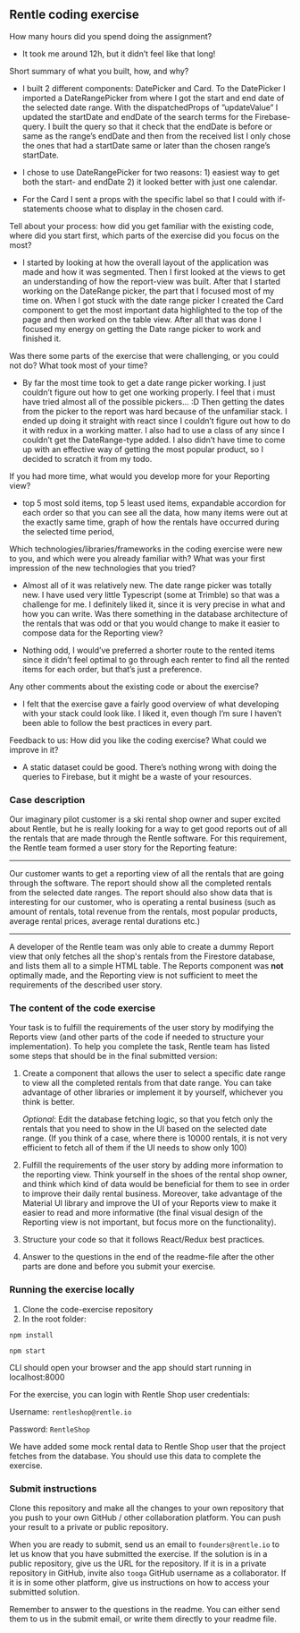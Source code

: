 ## Rentle coding exercise

How many hours did you spend doing the assignment?

* It took me around 12h, but it didn’t feel like that long!

Short summary of what you built, how, and why?

*  I built 2 different components: DatePicker and Card. To the DatePicker I imported a DateRangePicker from where I got the start and end date of the selected date range. With the dispatchedProps of ”updateValue” I updated the startDate and endDate of the search terms for the Firebase-query. I built the query so that it check that the endDate is before or same as the range’s endDate and then from the received list I only chose the ones that had a startDate same or later than the chosen range’s startDate.

* I chose to use DateRangePicker for two reasons: 1) easiest way to get both the start- and endDate 2) it looked better with just one calendar.

* For the Card I sent a props with the specific label so that I could with if-statements choose what to display in the chosen card.

Tell about your process: how did you get familiar with the existing code, where did you start first, which parts of the exercise did you focus on the most?

* I started by looking at how the overall layout of the application was made and how it was segmented. Then I first looked at the views to get an understanding of how the report-view was built. After that I started working on the DateRange picker, the part that I focused most of my time on. When I got stuck with the date range picker I created the Card component to get the most important data highlighted to the top of the page and then worked on the table view. After all that was done I focused my energy on getting the Date range picker to work and finished it.

Was there some parts of the exercise that were challenging, or you could not do? What took most of your time?

* By far the most time took to get a date range picker working. I just couldn’t figure out how to get one working properly. I feel that i must have tried almost all of the possible pickers… :D Then getting the dates from the picker to the report was hard because of the unfamiliar stack. I ended up doing it straight with react since I couldn’t figure out how to do it with redux in a working matter. I also had to use a class of any since I couldn’t get the DateRange-type added. I also didn’t have time to come up with an effective way of getting the most popular product, so I decided to scratch it from my todo.

If you had more time, what would you develop more for your Reporting view?

* top 5 most sold items, top 5 least used items, expandable accordion for each order so that you can see all the data, how many items were out at the exactly same time, graph of how the rentals have occurred during the selected time period, 


Which technologies/libraries/frameworks in the coding exercise were new to you, and which were you already familiar with? What was your first impression of the new technologies that you tried?
* Almost all of it was relatively new. The date range picker was totally new. I have used very little Typescript (some at Trimble) so that was a challenge for me. I definitely liked it, since it is very precise in what and how you can write. 
Was there something in the database architecture of the rentals that was odd or that you would change to make it easier to compose data for the Reporting view?

* Nothing odd, I would’ve preferred a shorter route to the rented items since it didn’t feel optimal to go through each renter to find all the rented items for each order, but that’s just a preference.

Any other comments about the existing code or about the exercise?

* I felt that the exercise gave a fairly good overview of what developing with your stack could look like. I liked it, even though I’m sure I haven’t been able to follow the best practices in every part.

Feedback to us: How did you like the coding exercise? What could we improve in it?
* A static dataset could be good. There’s nothing wrong with doing the queries to Firebase, but it might be a waste of your resources.


### Case description

Our imaginary pilot customer is a ski rental shop owner and super excited about Rentle, but he is really looking for a way to get good reports out of all the rentals that are made through the Rentle software.
For this requirement, the Rentle team formed a user story for the Reporting feature:

---

Our customer wants to get a reporting view of all the rentals that are going through the software.
The report should show all the completed rentals from the selected date ranges.
The report should also show data that is interesting for our customer, who is operating a rental business (such as amount of rentals, total revenue from the rentals, most popular products, average rental prices, average rental durations etc.)

---

A developer of the Rentle team was only able to create a dummy Report view that only fetches all the shop's rentals from the Firestore database, and lists them all to a simple HTML table. The Reports component was **not** optimally made, and the Reporting view is not sufficient to meet the requirements of the described user story.

### The content of the code exercise

Your task is to fulfill the requirements of the user story by modifying the Reports view (and other parts of the code if needed to structure your implementation).
To help you complete the task, Rentle team has listed some steps that should be in the final submitted version:

1. Create a component that allows the user to select a specific date range to view all the completed rentals from that date range. You can take advantage of other libraries or implement it by yourself, whichever you think is better.

   *Optional*: Edit the database fetching logic, so that you fetch only the rentals that you need to show in the UI based on the selected date range. (If you think of a case, where there is 10000 rentals, it is not very efficient to fetch all of them if the UI needs to show only 100)

2. Fulfill the requirements of the user story by adding more information to the reporting view. Think yourself in the shoes of the rental shop owner, and think which kind of data would be beneficial for them to see in order to improve their daily rental business. Moreover, take advantage of the Material UI library and improve the UI of your Reports view to make it easier to read and more informative (the final visual design of the Reporting view is not important, but focus more on the functionality).

3. Structure your code so that it follows React/Redux best practices.

4. Answer to the questions in the end of the readme-file after the other parts are done and before you submit your exercise.

### Running the exercise locally

1. Clone the code-exercise repository
2. In the root folder:

`npm install`


`npm start`



CLI should open your browser and the app should start running in localhost:8000

For the exercise, you can login with Rentle Shop user credentials:

Username: `rentleshop@rentle.io`

Password: `RentleShop`


We have added some mock rental data to Rentle Shop user that the project fetches from the database. You should use this data to complete the exercise.

### Submit instructions

Clone this repository and make all the changes to your own repository that you push to your own GitHub / other collaboration platform. You can push your result to a private or public repository.

When you are ready to submit, send us an email to `founders@rentle.io` to let us know that you have submitted the exercise. If the solution is in a public repository, give us the URL for the repository. If it is in a private repository in GitHub, invite also `tooga` GitHub username as a collaborator. If it is in some other platform, give us instructions on how to access your submitted solution.

Remember to answer to the questions in the readme. You can either send them to us in the submit email, or write them directly to your readme file.